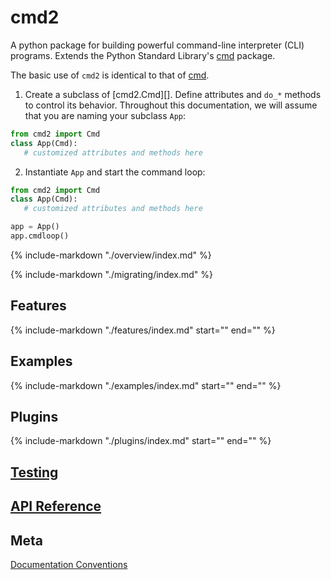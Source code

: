 # cmd2

A python package for building powerful command-line interpreter (CLI) programs. Extends the Python
Standard Library's [cmd](https://docs.python.org/3/library/cmd.html) package.

The basic use of `cmd2` is identical to that of [cmd](https://docs.python.org/3/library/cmd.html).

1.  Create a subclass of [cmd2.Cmd][]. Define attributes and `do_*` methods to control its behavior.
    Throughout this documentation, we will assume that you are naming your subclass `App`:

```py title="Creating a class inherited from cmd2.Cmd" linenums="1"
from cmd2 import Cmd
class App(Cmd):
   # customized attributes and methods here
```

2.  Instantiate `App` and start the command loop:

```py title="Instatiating and starting a cmd2 app" linenums="1" hl_lines="5-6"
from cmd2 import Cmd
class App(Cmd):
   # customized attributes and methods here

app = App()
app.cmdloop()
```

<!-- Getting Started -->

{%
   include-markdown "./overview/index.md"
%}

<!-- Migrating from cmd -->

{%
   include-markdown "./migrating/index.md"
%}

## Features

{%
   include-markdown "./features/index.md"
    start="<!--intro-start-->"
    end="<!--intro-end-->"
%}

## Examples

{%
   include-markdown "./examples/index.md"
    start="<!--intro-start-->"
    end="<!--intro-end-->"
%}

## Plugins

{%
   include-markdown "./plugins/index.md"
    start="<!--intro-start-->"
    end="<!--intro-end-->"
%}

## [Testing](testing.md)

## [API Reference](api/index.md)

## Meta

[Documentation Conventions](doc_conventions.md)
